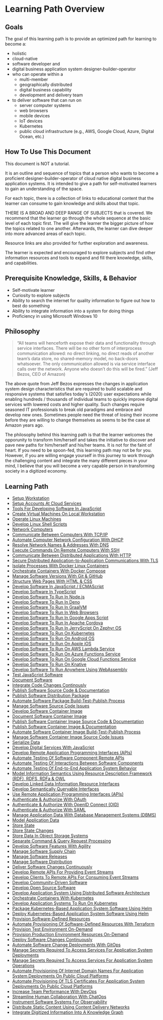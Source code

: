 # Learning Path Overview

## Goals

The goal of this learning path is to provide an optimized path for learning to become a:

- holistic
- cloud-native
- software developer and
- digital business application system designer-builder-operator
- who can operate within a
  - multi-member
  - geographically distributed
  - digital business capability
  - development and delivery team
- to deliver software that can run on
  - server computer systems
  - web browsers
  - mobile devices
  - IoT devices
  - Kubernetes
  - public cloud infrastructure (e.g., AWS, Google Cloud, Azure, Digital Ocean, etc.)

## How To Use This Document

This document is NOT a tutorial.

It is an outline and sequence of topics that a person who wants to become a proficient designer-builder-operator of cloud native digital business application systems.  It is intended to give a path for self-motivated learners to gain an understanding of the space.

For each topic, there is a collection of links to educational content that the learner can consume to gain knowledge and skills about that topic.

THERE IS A BROAD AND DEEP RANGE OF SUBJECTS that is covered.  We recommend that the learner go through the whole sequence at the basic level of each topic first.  The will give the learner the bigger picture of how the topics related to one another.  Afterwards, the learner can dive deeper into more advanced areas of each topic.

Resource links are also provided for further exploration and awareness.

The learner is expected and encouraged to explore subjects and find other information resources and tools to expand and fill there knowledge, skills, and capabilities. 

## Prerequisite Knowledge, Skills, & Behavior

- Self-motivate learner
- Curiosity to explore subjects
- Ability to search the internet for quality information to figure out how to best do something
- Ability to integrate information into a system for doing things
- Proficiency in using Microsoft Windows 10

## Philosophy

> “All teams will henceforth expose their data and functionality through service interfaces.  There will be no other form of interprocess communication allowed:  no direct linking, no direct reads of another team’s data store, no shared-memory model, no back-doors whatsoever.  The only communication allowed is via service interface calls over the network.  Anyone who doesn’t do this will be fired.”  (Jeff Bezos, CEO of Amazon)

The above quote from Jeff Bezos expresses the changes in application system design characteristics that are required to build scalable and responsive systems that satisfies today's (2020) user expectations while enabling hundreds / thousands of individual teams to quickly improve digital services with lowered costs and higher quality.  Such changes require seasoned IT professionals to break old paradigms and embrace and develop new ones.  Sometimes people need the threat of losing their income before they are willing to change themselves as seems to be the case at Amazon years ago.

The philosophy behind this learning path is that the learner welcomes the opporunity to transform him/herself and takes the initiative to discover and pave new paths for him/herself and his/her teams.  It is not for the faint of heart.  If you need to be spoon-fed, this learning path may not be for you.  However, if you are willing engage yourself in this journey to work through the challenging content and integrate the many different pieces in your mind, I believe that you will become a very capable person in transforming society in a digitized economy.

## Learning Path

- [Setup Workstation](docs/setup-workstation.md)
- [Setup Accounts At Cloud Services](docs/setup-accounts-at-cloud-services.md)
- [Tools For Developing Software In JavaScript](docs/tools-for-developing-software-in-javascript.md)
- [Create Virtual Machines On Local Workstation](docs/create-virtual-machines-on-local-workstation.md)
- [Operate Linux Machines](docs/operate-linux-machines.md)
- [Develop Linux Shell Scripts](docs/develop-linux-shell-scripts.md)
- [Network Computers](docs/network-computers.md)
- [Communicate Between Computers With TCP/IP](docs/communicate-between-computers-with-tcip.md)
- [Automate Computer Network Configuration With DHCP](docs/automate-computer-network-configuration-with-dhcp.md)
- [Resolve Network Names & Addresses With DNS](docs/resolve-network-names-and-addresses-with-dns.md)
- [Execute Commands On Remote Computers With SSH](docs/execute-commands-on-remote-computers-with-ssh.md)
- [Communicate Between Distributed Applications With HTTP](docs/communicate-between-distributed-applications-with-http.md)
- [Secure Distributed Application-to-Application Communications With TLS](docs/secure-distributed-application-to-application-communications-with-tls.md)
- [Isolate Processes With Docker Linux Containers](docs/isolate-processes-with-docker-linux-containers.md)
- [Orchestrate Containers With Docker Compose](docs/orchestrate-containers-with-docker-compose.md)
- [Manage Software Versions With Git & GitHub](docs/manage-software-versions-with-git-and-github.md)
- [Structure Web Pages With HTML & CSS](docs/structure-web-pages-with-html-and-css.md)
- [Develop Software In JavaScript / ECMAScript](docs/develop-software-in-javascript-ecmascript.md)
- [Develop Software In TypeScript](docs/develop-software-in-typescript.md)
- [Develop Software To Run In Node.js](docs/develop-software-to-run-in-nodejs.md)
- [Develop Software To Run In Deno](docs/develop-software-to-run-in-deno.md)
- [Develop Software To Run In GraalVM](docs/develop-software-to-run-in-graalvm.md)
- [Develop Software To Run In Web Browsers](docs/develop-software-to-run-in-web-browsers.md)
- [Develop Software To Run In Google Apps Script](docs/develop-software-to-run-in-google-apps-script.md)
- [Develop Software To Run In Apache Cordova](docs/develop-software-to-run-in-apache-cordova.md)
- [Develop Software To Run In JerryScript On Zephyr OS](docs/develop-software-to-run-in-jerryscript-on-zephyr-os.md)
- [Develop Software To Run On Kubernetes](docs/develop-software-to-run-on-kubernetes.md)
- [Develop Software To Run On Android OS](docs/develop-software-to-run-on-android-os.md)
- [Develop Software To Run On Apple iOS](docs/develop-software-to-run-on-apple-ios.md)
- [Develop Software To Run On AWS Lambda Service](docs/develop-software-to-run-on-aws-lambda-service.md)
- [Develop Software To Run On Azure Functions Service](docs/develop-software-to-run-on-azure-functions-service.md)
- [Develop Software To Run On Google Cloud Functions Service](docs/develop-software-to-run-on-google-cloud-functions-service.md)
- [Develop Software To Run On Knative](docs/develop-software-to-run-on-knative.md)
- [Develop Software To Run Anywhere Using WebAssembly](docs/develop-software-to-run-anywhere-using-webassembly.md)
- [Test JavaScript Software](docs/test-javascript-software.md)
- [Document Software](docs/document-software.md)
- [Integrate Code Changes Continously](docs/integrate-code-changes-continuously.md)
- [Publish Software Source Code & Documentation](docs/publish-software-source-code-and-documentation.md)
- [Publish Software Distribution Package](docs/publish-software-distribution-package-and-documentation.md)
- [Automate Software Package Build-Test-Publish Process](docs/automate-software-package-build-test-publish-process.md)
- [Manage Software Source Code Issues](docs/manage-software-source-code-issues.md)
- [Develop Software Container Image](docs/develop-software-container-image.md)
- [Document Software Container Image](docs/document-software-container-image.md)
- [Publish Software Container Image Source Code & Documentation](docs/publish-software-container-image-source-code-and-documentation.md)
- [Publish Software Container Image & Documentation](docs/publish-software-container-image-and-documentation.md)
- [Automate Software Container Image Build-Test-Publish Process](docs/automate-software-container-image-build-test-publish-process.md)
- [Manage Software Container Image Source Code Issues](docs/manage-software-container-image-source-code-issues.md)
- [Serialize Data](docs/serialize-data.md)
- [Develop Digital Services With JavaScript](docs/develop-digital-services-with-javascript.md)
- [Develop Remote Application Programming Interfaces (APIs)](docs/develop-remote-apis.md)
- [Automate Testing Of Software Component Remote APIs](docs/automate-testing-of-software-component-remote-apis.md)
- [Automate Testing Of Interactions Between Software Components](docs/automate-testing-of-interactions-between-software-components.md)
- [Automate Testing Of End-to-End Application System Behavior](docs/automate-testing-of-end-to-end-application-system.md)
- [Model Information Semantics Using Resource Description Framework (RDF), RDFS, RDFa & OWL](docs/model-information-semantics-using-rdf-rdfs-rdfa-and-owl.md)
- [Develop Linked Data Information Resource Interfaces](docs/develop-linked-data-information-resource-interfaces.md)
- [Develop Semantically Queryable Interfaces](docs/develop-semantically-queryable-interfaces.md)
- [Use Remote Application Programming Interfaces (APIs)](docs/use-remote-apis.md)
- [Authenticate & Authorize With OAuth](docs/authenticate-and-authorize-with-oauth.md)
- [Authenticate & Authorize With OpenID Connect (OID)](docs/authenticate-and-authorize-with-openid-connect.md)
- [Authenticate & Authorize With SAML](docs/authenticate-and-authorize-with-saml.md)
- [Manage Application Data With Database Management Systems (DBMS)](docs/manage-application-data-with-database-management-system.md)
- [Model Application Data](docs/model-application-data.md)
- [Store State](docs/store-state.md)
- [Store State Changes](docs/store-state-changes.md)
- [Store Data In Object Storage Systems](docs/store-data-in-object-storage-systems.md)
- [Separate Command & Query Request Processing](docs/separate-command-and-query-request-processing.md)
- [Develop Software Features With Agility](docs/develop-software-features-with-agility.md)
- [Manage Software Supply Chain](docs/manage-software-supply-chain.md)
- [Manage Software Releases](docs/manage-software-releases.md)
- [Manage Software Distribution](docs/manage-software-distribution.md)
- [Deliver Software Changes Continuously](docs/deliver-software-changes-continuously.md)
- [Develop Remote APIs For Providing Event Streams](docs/develop-remote-apis-for-providing-event-streams.md)
- [Develop Clients To Remote APIs For Consuming Event Streams](docs/develop-clients-to-remote-apis-for-consuming-event-streams.md)
- [Develop Community-Driven Software](doc/develop-community-driven-software.md)
- [Develop Open Source Software](docs/develop-open-source-software.md)
- [Develop Application System Using Distributed Software Architecture](docs/develop-application-system-using-distributed-software-architecture.md)
- [Orchestrate Containers With Kubernetes](docs/orchestrate-containers-with-kubernetes.md)
- [Develop Application Systems To Run On Kubernetes](docs/develop-application-systems-to-run-on-kubernetes.md)
- [Package Kubernetes-Based Application System Software Using Helm](docs/package-kubernetes-based-application-system-software-using-helm.md)
- [Deploy Kubernetes-Based Application System Software Using Helm](docs/deploy-kubernetes-based-application-system-software-using-helm.md)
- [Provision Software-Defined Resources](docs/provision-software-defined-resources.md)
- [Automate Provisioning Of Software-Defined Resources With Terraform](docs/automate-provisioning-of-software-defined-resources-with-terraform.md)
- [Provision Test Environment On-Demand](docs/provision-test-environment-on-demand.md)
- [Provision Production Environment Resources On-Demand](docs/provision-production-environment-resources-on-demand.md)
- [Deploy Software Changes Continuously](docs/deploy-software-changes-continuously.md)
- [Automate Software Change Deployments With GitOps](docs/automate-software-change-deployments-with-gitops.md)
- [Manage Secrets Required To Access Services For Application System Deployments](docs/manage-secrets-required-to-access-services-for-application-system-deploymnents.md)
- [Manage Secrets Required To Access Services For Application System Operations](docs/manage-secrets-required-to-access-services-for-application-system-operations.md)
- [Automate Provisioning Of Internet Domain Names For Application System Deployments On Public Cloud Platforms](automate-provisioning-of-internet-domain-names-for-application-system-deployments-on-public-cloud-platforms.md)
- [Automate Provisioning Of TLS Certificates For Application System Deployments On Public Cloud Platforms](automate-provisioning-of-tls-certificates-for-application-system-deployments-on-public-cloud-platforms.md)
- [Increase Team Performance With DevOps](docs/increase-team-performance-with-devops.md)
- [Streamline Human Collaboration With ChatOps](docs/streamline-human-collaboration-with-chatops.md)
- [Instrument Software Systems For Observability](docs/instrument-software-systems-for-observability.md)
- [Distribute Static Content Using Content Delivery Networks](docs/distribute-static-content-using-content-delivery-networks.md)
- [Integrate Digitized Information Into A Knowledge Graph](docs/integrate-digitized-information-into-a-knowledge-graph.md)
